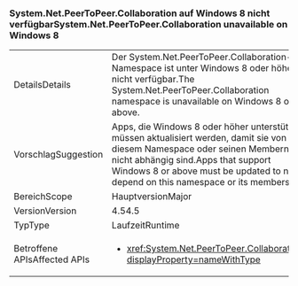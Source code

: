 ### <a name="systemnetpeertopeercollaboration-unavailable-on-windows-8"></a><span data-ttu-id="45b52-101">System.Net.PeerToPeer.Collaboration auf Windows 8 nicht verfügbar</span><span class="sxs-lookup"><span data-stu-id="45b52-101">System.Net.PeerToPeer.Collaboration unavailable on Windows 8</span></span>

|   |   |
|---|---|
|<span data-ttu-id="45b52-102">Details</span><span class="sxs-lookup"><span data-stu-id="45b52-102">Details</span></span>|<span data-ttu-id="45b52-103">Der System.Net.PeerToPeer.Collaboration-Namespace ist unter Windows 8 oder höher nicht verfügbar.</span><span class="sxs-lookup"><span data-stu-id="45b52-103">The System.Net.PeerToPeer.Collaboration namespace is unavailable on Windows 8 or above.</span></span>|
|<span data-ttu-id="45b52-104">Vorschlag</span><span class="sxs-lookup"><span data-stu-id="45b52-104">Suggestion</span></span>|<span data-ttu-id="45b52-105">Apps, die Windows 8 oder höher unterstützen, müssen aktualisiert werden, damit sie von diesem Namespace oder seinen Membern nicht abhängig sind.</span><span class="sxs-lookup"><span data-stu-id="45b52-105">Apps that support Windows 8 or above must be updated to not depend on this namespace or its members.</span></span>|
|<span data-ttu-id="45b52-106">Bereich</span><span class="sxs-lookup"><span data-stu-id="45b52-106">Scope</span></span>|<span data-ttu-id="45b52-107">Hauptversion</span><span class="sxs-lookup"><span data-stu-id="45b52-107">Major</span></span>|
|<span data-ttu-id="45b52-108">Version</span><span class="sxs-lookup"><span data-stu-id="45b52-108">Version</span></span>|<span data-ttu-id="45b52-109">4.5</span><span class="sxs-lookup"><span data-stu-id="45b52-109">4.5</span></span>|
|<span data-ttu-id="45b52-110">Typ</span><span class="sxs-lookup"><span data-stu-id="45b52-110">Type</span></span>|<span data-ttu-id="45b52-111">Laufzeit</span><span class="sxs-lookup"><span data-stu-id="45b52-111">Runtime</span></span>|
|<span data-ttu-id="45b52-112">Betroffene APIs</span><span class="sxs-lookup"><span data-stu-id="45b52-112">Affected APIs</span></span>|<ul><li><xref:System.Net.PeerToPeer.Collaboration?displayProperty=nameWithType></li></ul>|

